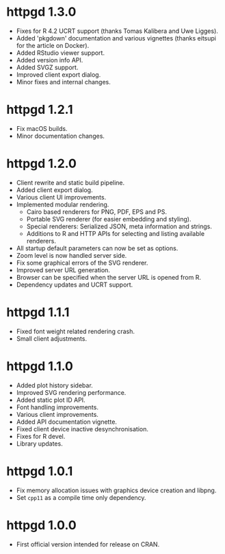 # httpgd 1.3.0

- Fixes for R 4.2 UCRT support (thanks Tomas Kalibera and Uwe Ligges).
- Added 'pkgdown' documentation and various vignettes (thanks eitsupi for the article on Docker).
- Added RStudio viewer support.
- Added version info API.
- Added SVGZ support.
- Improved client export dialog.
- Minor fixes and internal changes.

# httpgd 1.2.1

- Fix macOS builds.
- Minor documentation changes.

# httpgd 1.2.0

- Client rewrite and static build pipeline.
- Added client export dialog.
- Various client UI improvements.
- Implemented modular rendering.
  - Cairo based renderers for PNG, PDF, EPS and PS.
  - Portable SVG renderer (for easier embedding and styling).
  - Special renderers: Serialized JSON, meta information and strings.
  - Additions to R and HTTP APIs for selecting and listing available renderers. 
- All startup default parameters can now be set as options.
- Zoom level is now handled server side.
- Fix some graphical errors of the SVG renderer.
- Improved server URL generation.
- Browser can be specified when the server URL is opened from R.
- Dependency updates and UCRT support.

# httpgd 1.1.1

- Fixed font weight related rendering crash.
- Small client adjustments.

# httpgd 1.1.0

- Added plot history sidebar.
- Improved SVG rendering performance.
- Added static plot ID API.
- Font handling improvements.
- Various client improvements.
- Added API documentation vignette.
- Fixed client device inactive desynchronisation.
- Fixes for R devel.
- Library updates.

# httpgd 1.0.1

- Fix memory allocation issues with graphics device creation and libpng.
- Set `cpp11` as a compile time only dependency.

# httpgd 1.0.0

- First official version intended for release on CRAN.